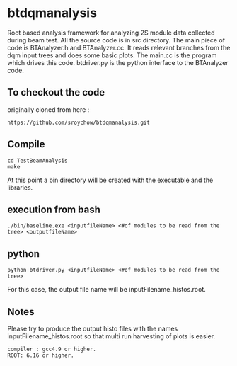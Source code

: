 # btdqmanalysis

Root based analysis framework for analyzing 2S module data collected during beam test. All the 
source code is in src directory. The main piece of code is BTAnalyzer.h and BTAnalyzer.cc. It 
reads relevant branches from the dqm input trees and does some basic plots. The main.cc is the 
program which drives this code. btdriver.py is the  python interface to the BTAnalyzer code.


## To checkout the code

originally cloned from here :  
```
https://github.com/sroychow/btdqmanalysis.git 
```

## Compile

```
cd TestBeamAnalysis
make
```

At this point a bin directory will be created with the executable and the libraries.

## execution from bash
```
./bin/baseline.exe <inputfileName> <#of modules to be read from the tree> <outputfileName>
```
## python 
```
python btdriver.py <inputfileName> <#of modules to be read from the tree>
```
For this case, the output file name will be inputFilename_histos.root. 

## Notes
Please try to produce the output histo files with the names inputFilename_histos.root so that multi run harvesting of plots is easier.
```
compiler : gcc4.9 or higher.
ROOT: 6.16 or higher.
```